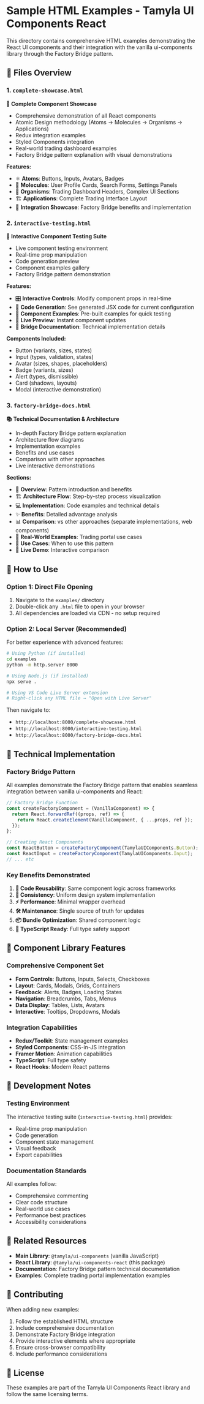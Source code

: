 # Sample HTML Examples - Tamyla UI Components React

This directory contains comprehensive HTML examples demonstrating the React UI components and their integration with the vanilla ui-components library through the Factory Bridge pattern.

## 📁 Files Overview

### 1. `complete-showcase.html`
**🎨 Complete Component Showcase**
- Comprehensive demonstration of all React components
- Atomic Design methodology (Atoms → Molecules → Organisms → Applications)
- Redux integration examples
- Styled Components integration
- Real-world trading dashboard examples
- Factory Bridge pattern explanation with visual demonstrations

**Features:**
- ⚛️ **Atoms**: Buttons, Inputs, Avatars, Badges
- 🧬 **Molecules**: User Profile Cards, Search Forms, Settings Panels
- 🦠 **Organisms**: Trading Dashboard Headers, Complex UI Sections
- 🏗️ **Applications**: Complete Trading Interface Layout
- 🔗 **Integration Showcase**: Factory Bridge benefits and implementation

### 2. `interactive-testing.html`
**🧪 Interactive Component Testing Suite**
- Live component testing environment
- Real-time prop manipulation
- Code generation preview
- Component examples gallery
- Factory Bridge pattern demonstration

**Features:**
- 🎛️ **Interactive Controls**: Modify component props in real-time
- 📝 **Code Generation**: See generated JSX code for current configuration
- 🎯 **Component Examples**: Pre-built examples for quick testing
- 🔄 **Live Preview**: Instant component updates
- 🌉 **Bridge Documentation**: Technical implementation details

**Components Included:**
- Button (variants, sizes, states)
- Input (types, validation, states)
- Avatar (sizes, shapes, placeholders)
- Badge (variants, sizes)
- Alert (types, dismissible)
- Card (shadows, layouts)
- Modal (interactive demonstration)

### 3. `factory-bridge-docs.html`
**📚 Technical Documentation & Architecture**
- In-depth Factory Bridge pattern explanation
- Architecture flow diagrams
- Implementation examples
- Benefits and use cases
- Comparison with other approaches
- Live interactive demonstrations

**Sections:**
- 🎯 **Overview**: Pattern introduction and benefits
- 🏗️ **Architecture Flow**: Step-by-step process visualization
- 💻 **Implementation**: Code examples and technical details
- ✨ **Benefits**: Detailed advantage analysis
- 📊 **Comparison**: vs other approaches (separate implementations, web components)
- 🚀 **Real-World Examples**: Trading portal use cases
- 🎯 **Use Cases**: When to use this pattern
- 🎨 **Live Demo**: Interactive comparison

## 🚀 How to Use

### Option 1: Direct File Opening
1. Navigate to the `examples/` directory
2. Double-click any `.html` file to open in your browser
3. All dependencies are loaded via CDN - no setup required

### Option 2: Local Server (Recommended)
For better experience with advanced features:

```bash
# Using Python (if installed)
cd examples
python -m http.server 8000

# Using Node.js (if installed)
npx serve .

# Using VS Code Live Server extension
# Right-click any HTML file → "Open with Live Server"
```

Then navigate to:
- `http://localhost:8000/complete-showcase.html`
- `http://localhost:8000/interactive-testing.html`
- `http://localhost:8000/factory-bridge-docs.html`

## 🔧 Technical Implementation

### Factory Bridge Pattern
All examples demonstrate the Factory Bridge pattern that enables seamless integration between vanilla ui-components and React:

```javascript
// Factory Bridge Function
const createFactoryComponent = (VanillaComponent) => {
  return React.forwardRef((props, ref) => {
    return React.createElement(VanillaComponent, { ...props, ref });
  });
};

// Creating React Components
const ReactButton = createFactoryComponent(TamylaUIComponents.Button);
const ReactInput = createFactoryComponent(TamylaUIComponents.Input);
// ... etc
```

### Key Benefits Demonstrated

1. **🔄 Code Reusability**: Same component logic across frameworks
2. **🎯 Consistency**: Uniform design system implementation
3. **⚡ Performance**: Minimal wrapper overhead
4. **🛠️ Maintenance**: Single source of truth for updates
5. **📦 Bundle Optimization**: Shared component logic
6. **🔧 TypeScript Ready**: Full type safety support

## 🎨 Component Library Features

### Comprehensive Component Set
- **Form Controls**: Buttons, Inputs, Selects, Checkboxes
- **Layout**: Cards, Modals, Grids, Containers
- **Feedback**: Alerts, Badges, Loading States
- **Navigation**: Breadcrumbs, Tabs, Menus
- **Data Display**: Tables, Lists, Avatars
- **Interactive**: Tooltips, Dropdowns, Modals

### Integration Capabilities
- **Redux/Toolkit**: State management examples
- **Styled Components**: CSS-in-JS integration
- **Framer Motion**: Animation capabilities
- **TypeScript**: Full type safety
- **React Hooks**: Modern React patterns

## 📝 Development Notes

### Testing Environment
The interactive testing suite (`interactive-testing.html`) provides:
- Real-time prop manipulation
- Code generation
- Component state management
- Visual feedback
- Export capabilities

### Documentation Standards
All examples follow:
- Comprehensive commenting
- Clear code structure
- Real-world use cases
- Performance best practices
- Accessibility considerations

## 🔗 Related Resources

- **Main Library**: `@tamyla/ui-components` (vanilla JavaScript)
- **React Library**: `@tamyla/ui-components-react` (this package)
- **Documentation**: Factory Bridge pattern technical documentation
- **Examples**: Complete trading portal implementation examples

## 🤝 Contributing

When adding new examples:
1. Follow the established HTML structure
2. Include comprehensive documentation
3. Demonstrate Factory Bridge integration
4. Provide interactive elements where appropriate
5. Ensure cross-browser compatibility
6. Include performance considerations

## 📄 License

These examples are part of the Tamyla UI Components React library and follow the same licensing terms.
